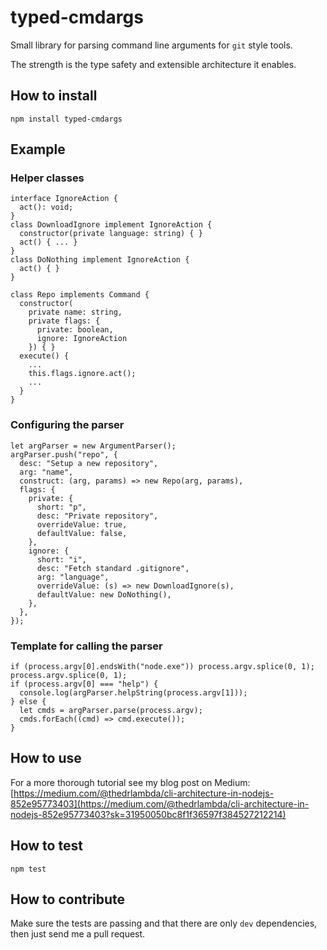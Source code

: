 # typed-cmdargs

Small library for parsing command line arguments for `git` style tools. 

The strength is the type safety and extensible architecture it enables.

## How to install

```
npm install typed-cmdargs
```

## Example

### Helper classes

```
interface IgnoreAction {
  act(): void;
}
class DownloadIgnore implement IgnoreAction {
  constructor(private language: string) { }
  act() { ... }
}
class DoNothing implement IgnoreAction {
  act() { }
}

class Repo implements Command {
  constructor(
    private name: string, 
    private flags: { 
      private: boolean, 
      ignore: IgnoreAction 
    }) { }
  execute() { 
    ...
    this.flags.ignore.act();
    ...
  }
}
```

### Configuring the parser

```
let argParser = new ArgumentParser();
argParser.push("repo", {
  desc: "Setup a new repository",
  arg: "name",
  construct: (arg, params) => new Repo(arg, params),
  flags: {
    private: {
      short: "p",
      desc: "Private repository",
      overrideValue: true,
      defaultValue: false,
    },
    ignore: {
      short: "i",
      desc: "Fetch standard .gitignore",
      arg: "language",
      overrideValue: (s) => new DownloadIgnore(s),
      defaultValue: new DoNothing(),
    },
  },
});
```

### Template for calling the parser

```
if (process.argv[0].endsWith("node.exe")) process.argv.splice(0, 1);
process.argv.splice(0, 1);
if (process.argv[0] === "help") {
  console.log(argParser.helpString(process.argv[1]));
} else {
  let cmds = argParser.parse(process.argv);
  cmds.forEach((cmd) => cmd.execute());
}
```

## How to use

For a more thorough tutorial see my blog post on Medium: [https://medium.com/@thedrlambda/cli-architecture-in-nodejs-852e95773403](https://medium.com/@thedrlambda/cli-architecture-in-nodejs-852e95773403?sk=31950050bc8f1f36597f384527212214)

## How to test

```
npm test
```

## How to contribute

Make sure the tests are passing and that there are only `dev` dependencies, then just send me a pull request. 

